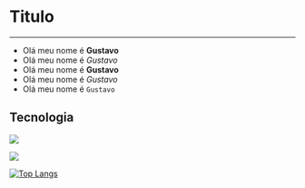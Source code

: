# Titulo
---
- Olá meu nome é **Gustavo**
- Olá meu nome é *Gustavo*
- Olá meu nome é __Gustavo__
- Olá meu nome é _Gustavo_
- Olá meu nome é `Gustavo`

## Tecnologia
![](https://img.shields.io/badge/Python-3776AB?style=for-the-badge&logo=python&logoColor=white)

[![](https://github-readme-stats.vercel.app/api?username=gcontiero11)](https://github.com/gcontiero11/github-readme-stats)

[![Top Langs](https://github-readme-stats.vercel.app/api/top-langs/?username=gcontiero11&layout=compact)](https://github.com/anuraghazra/github-readme-stats)